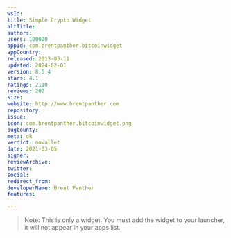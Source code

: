 ```yaml
---
wsId: 
title: Simple Crypto Widget
altTitle: 
authors: 
users: 100000
appId: com.brentpanther.bitcoinwidget
appCountry: 
released: 2013-03-11
updated: 2024-02-01
version: 8.5.4
stars: 4.1
ratings: 2110
reviews: 202
size: 
website: http://www.brentpanther.com
repository: 
issue: 
icon: com.brentpanther.bitcoinwidget.png
bugbounty: 
meta: ok
verdict: nowallet
date: 2021-03-05
signer: 
reviewArchive: 
twitter: 
social: 
redirect_from: 
developerName: Brent Panther
features: 

---
```


> Note: This is only a widget. You must add the widget to your launcher, it will
  not appear in your apps list.
